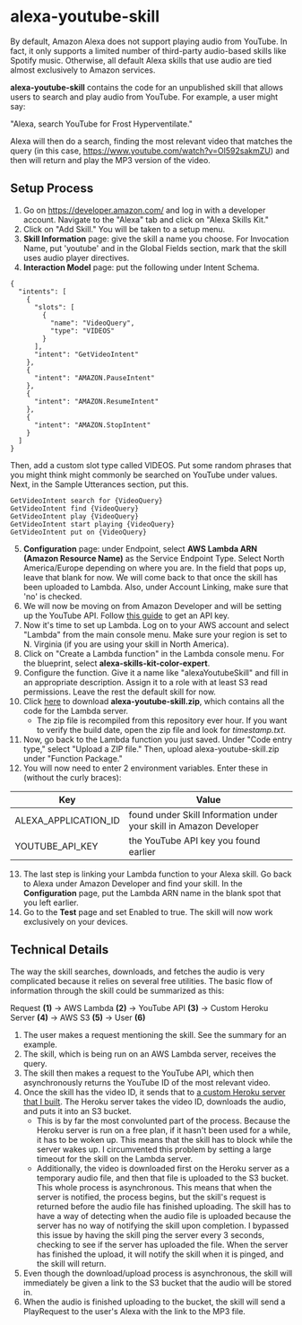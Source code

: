 # alexa-youtube-skill

By default, Amazon Alexa does not support playing audio from YouTube. In fact, it only supports a limited number of third-party audio-based skills like Spotify music. Otherwise, all default Alexa skills that use audio are tied almost exclusively to Amazon services.

__alexa-youtube-skill__ contains the code for an unpublished skill that allows users to search and play audio from YouTube. For example, a user might say:

"Alexa, search YouTube for Frost Hyperventilate." 

Alexa will then do a search, finding the most relevant video that matches the query (in this case, https://www.youtube.com/watch?v=Ol592sakmZU) and then will return and play the MP3 version of the video.

## Setup Process

1. Go on https://developer.amazon.com/ and log in with a developer account. Navigate to the "Alexa" tab and click on "Alexa Skills Kit."
2. Click on "Add Skill." You will be taken to a setup menu. 
3. __Skill Information__ page: give the skill a name you choose. For Invocation Name, put 'youtube' and in the Global Fields section, mark that the skill uses audio player directives.
4. __Interaction Model__ page: put the following under Intent Schema. 
```
{
  "intents": [
    {
      "slots": [
        {
          "name": "VideoQuery",
          "type": "VIDEOS"
        }
      ],
      "intent": "GetVideoIntent"
    },
    {
      "intent": "AMAZON.PauseIntent"
    },
    {
      "intent": "AMAZON.ResumeIntent"
    },
    {
      "intent": "AMAZON.StopIntent"
    }
  ]
}
```
Then, add a custom slot type called VIDEOS. Put some random phrases that you might think might commonly be searched on YouTube under values. Next, in the Sample Utterances section, put this.
```
GetVideoIntent search for {VideoQuery}
GetVideoIntent find {VideoQuery}
GetVideoIntent play {VideoQuery}
GetVideoIntent start playing {VideoQuery}
GetVideoIntent put on {VideoQuery}
```
5. __Configuration__ page: under Endpoint, select __AWS Lambda ARN (Amazon Resource Name)__ as the Service Endpoint Type. Select North America/Europe depending on where you are. In the field that pops up, leave that blank for now. We will come back to that once the skill has been uploaded to Lambda. Also, under Account Linking, make sure that 'no' is checked.
6. We will now be moving on from Amazon Developer and will be setting up the YouTube API. Follow [this guide](https://developers.google.com/youtube/v3/getting-started) to get an API key.
7. Now it's time to set up Lambda. Log on to your AWS account and select "Lambda" from the main console menu. Make sure your region is set to N. Virginia (if you are using your skill in North America). 
8. Click on "Create a Lambda function" in the Lambda console menu. For the blueprint, select __alexa-skills-kit-color-expert__.
9. Configure the function. Give it a name like "alexaYoutubeSkill" and fill in an appropriate description. Assign it to a role with at least S3 read permissions. Leave the rest the default skill for now.
10. Click [here](https://s3-us-west-1.amazonaws.com/alexa-youtube-skill/lambda/alexa-youtube-skill.zip) to download __alexa-youtube-skill.zip__, which contains all the code for the Lambda server. 
      * The zip file is recompiled from this repository ever hour. If you want to verify the build date, open the zip file and look for _timestamp.txt_.
11. Now, go back to the Lambda function you just saved. Under "Code entry type," select "Upload a ZIP file." Then, upload alexa-youtube-skill.zip under "Function Package." 
12. You will now need to enter 2 environment variables. Enter these in (without the curly braces):

| Key                  | Value                                                               |
| -------------------- | ------------------------------------------------------------------- |
| ALEXA_APPLICATION_ID | found under Skill Information under your skill in Amazon Developer  |
| YOUTUBE_API_KEY      | the YouTube API key you found earlier                               |
      
13. The last step is linking your Lambda function to your Alexa skill. Go back to Alexa under Amazon Developer and find your skill. In the __Configuration__ page, put the Lambda ARN name in the blank spot that you left earlier.
14. Go to the __Test__ page and set Enabled to true. The skill will now work exclusively on your devices.

## Technical Details

The way the skill searches, downloads, and fetches the audio is very complicated because it relies on several free utilities. The basic flow of information through the skill could be summarized as this:

Request __(1)__ -> AWS Lambda __(2)__ -> YouTube API __(3)__ -> Custom Heroku Server __(4)__ -> AWS S3 __(5)__ -> User __(6)__

1. The user makes a request mentioning the skill. See the summary for an example.
2. The skill, which is being run on an AWS Lambda server, receives the query.
3. The skill then makes a request to the YouTube API, which then asynchronously returns the YouTube ID of the most relevant video. 
4. Once the skill has the video ID, it sends that to [a custom Heroku server that I built](https://github.com/dmhacker/dmhacker-youtube). The Heroku server takes the video ID, downloads the audio, and puts it into an S3 bucket. 
    * This is by far the most convolunted part of the process. Because the Heroku server is run on a free plan, if it hasn't been used for a while, it has to be woken up. This means that the skill has to block while the server wakes up. I circumvented this problem by setting a large timeout for the skill on the Lambda server.
    * Additionally, the video is downloaded first on the Heroku server as a temporary audio file, and then that file is uploaded to the S3 bucket. This whole process is asynchronous. This means that when the server is notified, the process begins, but the skill's request is returned before the audio file has finished uploading. The skill has to have a way of detecting when the audio file is uploaded because the server has no way of notifying the skill upon completion. I bypassed this issue by having the skill ping the server every 3 seconds, checking to see if the server has uploaded the file. When the server has finished the upload, it will notify the skill when it is pinged, and the skill will return.
5. Even though the download/upload process is asynchronous, the skill will immediately be given a link to the S3 bucket that the audio will be stored in. 
6. When the audio is finished uploading to the bucket, the skill will send a PlayRequest to the user's Alexa with the link to the MP3 file. 




